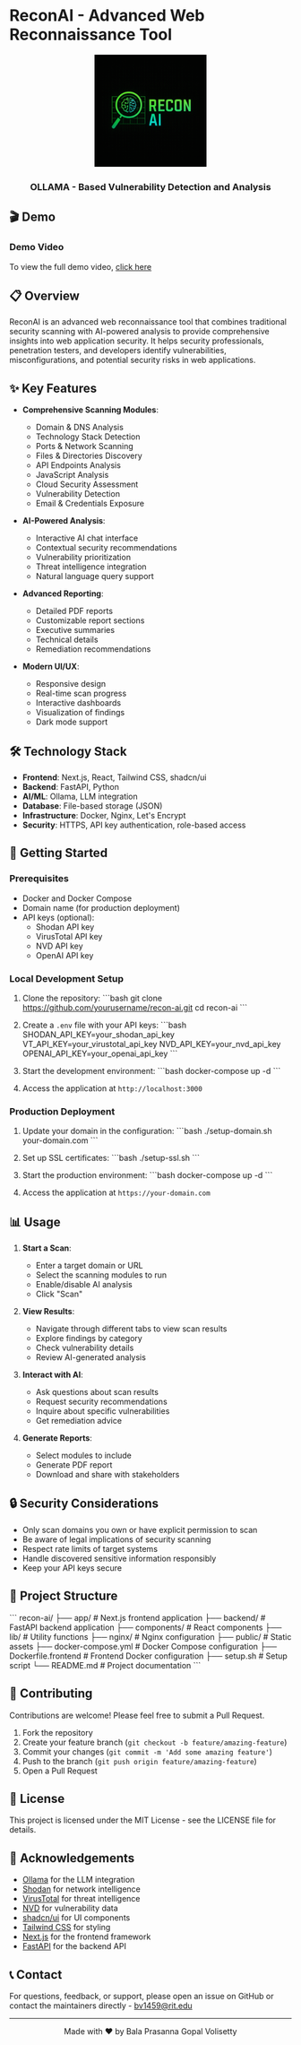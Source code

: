 # ReconAI - Advanced Web Reconnaissance Tool

<div align="center">
  <img src="https://raw.githubusercontent.com/balaprasannagopalvolisetty/Recon_Hack/refs/heads/main/logo.png" alt="ReconAI Logo" width="200"/>
  <h3>OLLAMA - Based Vulnerability Detection and Analysis</h3>
</div>

## 🎬 Demo

### Demo Video
To view the full demo video, [click here](https://youtu.be/wG8XAazgHD8)

## 📋 Overview

ReconAI is an advanced web reconnaissance tool that combines traditional security scanning with AI-powered analysis to provide comprehensive insights into web application security. It helps security professionals, penetration testers, and developers identify vulnerabilities, misconfigurations, and potential security risks in web applications.

## ✨ Key Features

- **Comprehensive Scanning Modules**:
  - Domain & DNS Analysis
  - Technology Stack Detection
  - Ports & Network Scanning
  - Files & Directories Discovery
  - API Endpoints Analysis
  - JavaScript Analysis
  - Cloud Security Assessment
  - Vulnerability Detection
  - Email & Credentials Exposure

- **AI-Powered Analysis**:
  - Interactive AI chat interface
  - Contextual security recommendations
  - Vulnerability prioritization
  - Threat intelligence integration
  - Natural language query support

- **Advanced Reporting**:
  - Detailed PDF reports
  - Customizable report sections
  - Executive summaries
  - Technical details
  - Remediation recommendations

- **Modern UI/UX**:
  - Responsive design
  - Real-time scan progress
  - Interactive dashboards
  - Visualization of findings
  - Dark mode support

## 🛠️ Technology Stack

- **Frontend**: Next.js, React, Tailwind CSS, shadcn/ui
- **Backend**: FastAPI, Python
- **AI/ML**: Ollama, LLM integration
- **Database**: File-based storage (JSON)
- **Infrastructure**: Docker, Nginx, Let's Encrypt
- **Security**: HTTPS, API key authentication, role-based access

## 🚀 Getting Started

### Prerequisites

- Docker and Docker Compose
- Domain name (for production deployment)
- API keys (optional):
  - Shodan API key
  - VirusTotal API key
  - NVD API key
  - OpenAI API key

### Local Development Setup

1. Clone the repository:
   \`\`\`bash
   git clone https://github.com/yourusername/recon-ai.git
   cd recon-ai
   \`\`\`

2. Create a `.env` file with your API keys:
   \`\`\`bash
   SHODAN_API_KEY=your_shodan_api_key
   VT_API_KEY=your_virustotal_api_key
   NVD_API_KEY=your_nvd_api_key
   OPENAI_API_KEY=your_openai_api_key
   \`\`\`

3. Start the development environment:
   \`\`\`bash
   docker-compose up -d
   \`\`\`

4. Access the application at `http://localhost:3000`

### Production Deployment

1. Update your domain in the configuration:
   \`\`\`bash
   ./setup-domain.sh your-domain.com
   \`\`\`

2. Set up SSL certificates:
   \`\`\`bash
   ./setup-ssl.sh
   \`\`\`

3. Start the production environment:
   \`\`\`bash
   docker-compose up -d
   \`\`\`

4. Access the application at `https://your-domain.com`

## 📊 Usage

1. **Start a Scan**:
   - Enter a target domain or URL
   - Select the scanning modules to run
   - Enable/disable AI analysis
   - Click "Scan"

2. **View Results**:
   - Navigate through different tabs to view scan results
   - Explore findings by category
   - Check vulnerability details
   - Review AI-generated analysis

3. **Interact with AI**:
   - Ask questions about scan results
   - Request security recommendations
   - Inquire about specific vulnerabilities
   - Get remediation advice

4. **Generate Reports**:
   - Select modules to include
   - Generate PDF report
   - Download and share with stakeholders

## 🔒 Security Considerations

- Only scan domains you own or have explicit permission to scan
- Be aware of legal implications of security scanning
- Respect rate limits of target systems
- Handle discovered sensitive information responsibly
- Keep your API keys secure

## 🧩 Project Structure

\`\`\`
recon-ai/
├── app/                  # Next.js frontend application
├── backend/              # FastAPI backend application
├── components/           # React components
├── lib/                  # Utility functions
├── nginx/                # Nginx configuration
├── public/               # Static assets
├── docker-compose.yml    # Docker Compose configuration
├── Dockerfile.frontend   # Frontend Docker configuration
├── setup.sh              # Setup script
└── README.md             # Project documentation
\`\`\`

## 🤝 Contributing

Contributions are welcome! Please feel free to submit a Pull Request.

1. Fork the repository
2. Create your feature branch (`git checkout -b feature/amazing-feature`)
3. Commit your changes (`git commit -m 'Add some amazing feature'`)
4. Push to the branch (`git push origin feature/amazing-feature`)
5. Open a Pull Request

## 📄 License

This project is licensed under the MIT License - see the LICENSE file for details.

## 🙏 Acknowledgements

- [Ollama](https://ollama.ai/) for the LLM integration
- [Shodan](https://www.shodan.io/) for network intelligence
- [VirusTotal](https://www.virustotal.com/) for threat intelligence
- [NVD](https://nvd.nist.gov/) for vulnerability data
- [shadcn/ui](https://ui.shadcn.com/) for UI components
- [Tailwind CSS](https://tailwindcss.com/) for styling
- [Next.js](https://nextjs.org/) for the frontend framework
- [FastAPI](https://fastapi.tiangolo.com/) for the backend API

## 📞 Contact

For questions, feedback, or support, please open an issue on GitHub or contact the maintainers directly - bv1459@rit.edu

---

<div align="center">
  <p>Made with ❤️ by Bala Prasanna Gopal Volisetty</p>
</div>
